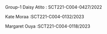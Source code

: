 Group-1
Daisy Atito  : SCT221-C004-0427/2022

Kate Moraa   :SCT221-C004-0132/2023

Margaret Ouya :SCT221-C004-0118/2023
